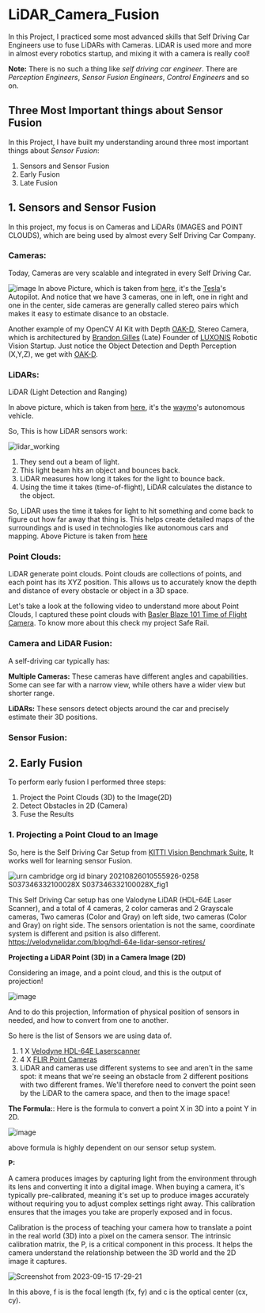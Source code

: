 # LiDAR_Camera_Fusion

In this Project, I practiced some most advanced skills that Self Driving Car Engineers use to fuse LiDARs with Cameras.
LiDAR is used more and more in almost every robotics startup, and mixing it with a camera is really cool!

**Note:** There is no such a thing like *self driving car engineer*. There are *Perception Engineers*, *Sensor Fusion Engineers*, *Control Engineers* and so on.

## Three Most Important things about Sensor Fusion
In this Project, I have built my understanding around three most important things about *Sensor Fusion*:
1. Sensors and Sensor Fusion
2. Early Fusion
3. Late Fusion

## 1. Sensors and  Sensor Fusion
In this project, my focus is on Cameras and LiDARs (IMAGES and POINT CLOUDS), which are being used by almost every Self Driving Car Company.

### Cameras:
Today, Cameras are very scalable and integrated in every Self Driving Car.

![image](https://github.com/SamiUddin-tech/LiDAR_Camera_Fusion/assets/81253183/373d00c9-d679-4543-bf05-33cf695bbd31)
In above Picture, which is taken from [here](https://electrek.co/2016/10/20/tesla-new-autopilot-hardware-suite-camera-nvidia-tesla-vision/), it's the [Tesla](https://www.tesla.com/)'s Autopilot. And notice that we have 3 cameras, one in left, one in right and one in the center, side cameras are generally called stereo pairs which makes it easy to estimate disance to an obstacle.

Another example of my OpenCV AI Kit with Depth [OAK-D](https://shop.luxonis.com/products/oak-d), Stereo Camera, which is architectured by [Brandon Gilles](https://www.linkedin.com/in/brandon-gilles-5400b734/) (Late) Founder of [LUXONIS](https://www.luxonis.com/) Robotic Vision Startup. Just notice the Object Detection and Depth Perception (X,Y,Z), we get with [OAK-D](https://shop.luxonis.com/products/oak-d).

### LiDARs:
LiDAR (Light Detection and Ranging) 

In above picture, which is taken from [here](https://www.businessinsider.com/how-does-googles-waymo-self-driving-car-work-graphic-2017-1), it's the [waymo](https://waymo.com/)'s autonomous vehicle. 

So, This is how LiDAR sensors work:

![lidar_working](https://github.com/SamiUddin-tech/LiDAR_Camera_Fusion/assets/81253183/95ea83b8-9f84-4520-ad23-dcb538bf7fd5)

1. They send out a beam of light.
2. This light beam hits an object and bounces back.
3. LiDAR measures how long it takes for the light to bounce back.
4. Using the time it takes (time-of-flight), LiDAR calculates the distance to the object.

So, LiDAR uses the time it takes for light to hit something and come back to figure out how far away that thing is. This helps create detailed maps of the surroundings and is used in technologies like autonomous cars and mapping.
Above Picture is taken from [here](https://www.mathworks.com/help/lidar/ug/lidar-processing-overview.html)

### Point Clouds:

LiDAR generate point clouds. Point clouds are collections of points, and each point has its XYZ position. This allows us to accurately know the depth and distance of every obstacle or object in a 3D space.

Let's take a look at the following video to understand more about Point Clouds, I captured these point clouds with [Basler Blaze 101 Time of Flight Camera](https://www.baslerweb.com/en/products/cameras/3d-cameras/basler-blaze/blaze-101/). To know more about this check my project Safe Rail.

### Camera and LiDAR Fusion:

A self-driving car typically has:

**Multiple Cameras:** These cameras have different angles and capabilities. Some can see far with a narrow view, while others have a wider view but shorter range.

**LiDARs:** These sensors detect objects around the car and precisely estimate their 3D positions.

### Sensor Fusion:

## 2. Early Fusion

To perform early fusion I performed three steps:

1. Project the Point Clouds (3D) to the Image(2D)
2. Detect Obstacles in 2D (Camera)
3. Fuse the Results

### 1. Projecting a Point Cloud to an Image

So, here is the Self Driving Car Setup from [KITTI Vision Benchmark Suite](https://www.cvlibs.net/datasets/kitti/setup.php), It works well for learning sensor Fusion.

![urn cambridge org id binary 20210826010555926-0258 S037346332100028X S037346332100028X_fig1](https://github.com/SamiUddin-tech/LiDAR_Camera_Fusion/assets/81253183/7ff632ea-3335-4f0c-b776-6d2004535419)

This Self Driving Car setup has one Valodyne LiDAR (HDL-64E Laser Scanner), and a total of 4 cameras, 2 color cameras and 2 Grayscale cameras, Two cameras (Color and Gray) on left side, two cameras (Color and Gray) on right side. The sensors orientation is not the same, coordinate system is different and psition is also different. https://velodynelidar.com/blog/hdl-64e-lidar-sensor-retires/

**Projecting a LiDAR Point (3D) in a Camera Image (2D)**

Considering an image, and a point cloud, and this is the output of projection!

![image](https://github.com/SamiUddin-tech/LiDAR_Camera_Fusion/assets/81253183/ab873a45-ac60-4222-8c17-62f370d7c3aa)

And to do this projection, Information of physical position of sensors in needed, and how to convert from one to another. 

So here is the list of Sensors we are using data of.
1. 1 X [Velodyne HDL-64E Laserscanner](https://velodynelidar.com/blog/hdl-64e-lidar-sensor-retires/)
2. 4 X [FLIR Point Cameras](https://www.flir.eu/products/flea3-usb3/)
3. LiDAR and cameras use different systems to see and aren't in the same spot: it means that we're seeing an obstacle from 2 different positions with two different frames. We'll therefore need to convert the point seen by the LiDAR to the camera space, and then to the image space!

**The Formula:**: Here is the formula to convert a point X in 3D into a point Y in 2D.

![image](https://github.com/SamiUddin-tech/LiDAR_Camera_Fusion/assets/81253183/d48ba8f8-98b9-4651-b1ce-9b6b1a2c9bea)

above formula is highly dependent on our sensor setup system.

**P:**

A camera produces images by capturing light from the environment through its lens and converting it into a digital image. When buying a camera, it's typically pre-calibrated, meaning it's set up to produce images accurately without requiring you to adjust complex settings right away. This calibration ensures that the images you take are properly exposed and in focus.

Calibration is the process of teaching your camera how to translate a point in the real world (3D) into a pixel on the camera sensor. The intrinsic calibration matrix, the P, is a critical component in this process. It helps the camera understand the relationship between the 3D world and the 2D image it captures.

![Screenshot from 2023-09-15 17-29-21](https://github.com/SamiUddin-tech/LiDAR_Camera_Fusion/assets/81253183/84b24ca4-326a-4ded-8e9a-a1817fa74644)

In this above, f is is the focal length (fx, fy) and c is the optical center (cx, cy).


